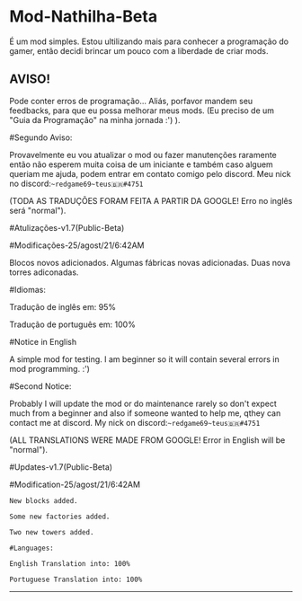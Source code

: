 # Mod-Nathilha-Beta

  É um mod simples. Estou ultilizando mais para conhecer a programação do gamer, então decidi brincar um pouco com a liberdade de criar mods. 
     

<h2>AVISO!</h2>

  Pode conter erros de programação...
  Aliás, porfavor mandem seu feedbacks, para que eu possa melhorar meus mods. 
  (Eu preciso de um "Guia da Programação" na minha jornada :') ).
 
 #Segundo Aviso:

  Provavelmente eu vou atualizar o mod ou fazer manutenções raramente então não esperem muita coisa de um iniciante e também caso alguem queriam me ajuda, podem entrar em contato comigo pelo discord. 
   Meu nick no discord:`~redgame69~teus🇧🇷#4751`

(TODA AS TRADUÇÕES FORAM FEITA A PARTIR DA GOOGLE! Erro no inglês será "normal").

 #Atulizações-v1.7(Public-Beta)

  #Modificações-25/agost/21/6:42AM
 
  Blocos novos adicionados.
  Algumas fábricas novas adicionadas.
  Duas nova torres adiconadas.
  
   #Idiomas:
  
   Tradução de inglês em: 95%

   Tradução de português em: 100%

 #Notice in English
  
  A simple mod for testing. I am beginner so it will contain several errors in mod programming.                    :') 
  
 #Second Notice: 
  
  Probably I will update the mod or do maintenance rarely so don't expect much from a beginner and also if someone wanted to help me, qthey can contact me at discord.
    My nick on discord:`~redgame69~teus🇧🇷#4751` 
  
  (ALL TRANSLATIONS WERE MADE FROM GOOGLE! Error in English will be "normal").

 #Updates-v1.7(Public-Beta)

   #Modification-25/agost/21/6:42AM

    New blocks added.
  
    Some new factories added.
  
    Two new towers added.
    
    #Languages:
   
    English Translation into: 100% 
   
    Portuguese Translation into: 100% 
  
   ***************************************
  
  
